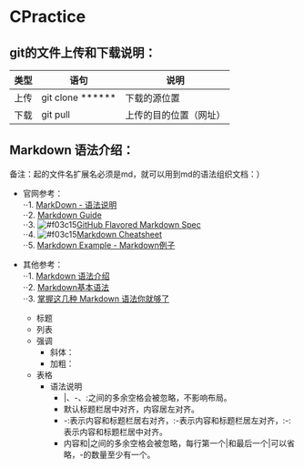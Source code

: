 # CPractice
## git的文件上传和下载说明：
| 类型 | 语句 | 说明 |
| ------ | ------ | ------ |
| 上传 | git clone ****** | 下载的源位置 |
| 下载 | git pull | 上传的目的位置（网址） |

## Markdown 语法介绍：
备注：起的文件名扩展名必须是md，就可以用到md的语法组织文档：） <br>  
- 官网参考：  
    ⋅⋅1. [MarkDown - 语法说明](http://www.markdown.cn/)  
    ⋅⋅2. [Markdown Guide](https://www.markdownguide.org/)  
    ⋅⋅3. ![#f03c15](https://placehold.it/15/f03c15/000000?text=+)[GitHub Flavored Markdown Spec](https://github.github.com/gfm/)  
    ⋅⋅4. ![#f03c15](https://placehold.it/15/f03c15/000000?text=+)[Markdown Cheatsheet](https://github.com/adam-p/markdown-here/wiki/Markdown-Cheatsheet)  
    ⋅⋅5. [Markdown Example - Markdown例子](https://en.wikipedia.org/wiki/Markdown#Example)<br>
- 其他参考：  
    ⋅⋅1. [Markdown 语法介绍](https://coding.net/help/doc/project/markdown.html)  
    ⋅⋅2. [Markdown基本语法](https://www.jianshu.com/p/191d1e21f7ed)  
    ⋅⋅3. [掌握这几种 Markdown 语法你就够了](https://learnku.com/laravel/t/621/you-will-be-able-to-master-these-markdown-grammars)
    
   - 标题
   - 列表
   - 强调
       - 斜体：
       - 加粗：
   - 表格
      * 语法说明
         + |、-、:之间的多余空格会被忽略，不影响布局。
         + 默认标题栏居中对齐，内容居左对齐。
         + -:表示内容和标题栏居右对齐，:-表示内容和标题栏居左对齐，:-:表示内容和标题栏居中对齐。
         + 内容和|之间的多余空格会被忽略，每行第一个|和最后一个|可以省略，-的数量至少有一个。
